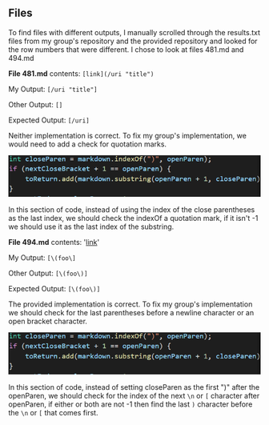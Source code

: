 ## Files ##

To find files with different outputs, I manually scrolled through the results.txt files from my group's repository 
and the provided repository and looked for the row numbers that were different. I chose to look at files 481.md and 494.md

**File 481.md**
contents: `[link](/uri "title")`

My Output: `[/uri "title"]`

Other Output: `[]`

Expected Output: `[/uri]`

Neither implementation is correct. To fix my group's implementation, we would need to add a check for quotation marks.

![file 481 fix](cse15l_report_5_image_1.png)

In this section of code, instead of using the index of the close parentheses as the last index, we should check the indexOf
a quotation mark, if it isn't -1 we should use it as the last index of the substring.

**File 494.md**
contents: '[link](\(foo\))'

My Output: `[\(foo\]`

Other Output: `[\(foo\)]`

Expected Output: `[\(foo\)]`

The provided implementation is correct. To fix my group's implementation we should check for the last parentheses before a
newline character or an open bracket character.

![file 494 fix](cse15l_report_5_image_1.png)

In this section of code, instead of setting closeParen as the first ")" after the openParen, we should check for the index of
the next `\n` or `[` character after openParen, if either or both are not -1 then find the last `)` character before the
`\n` or `[` that comes first.
